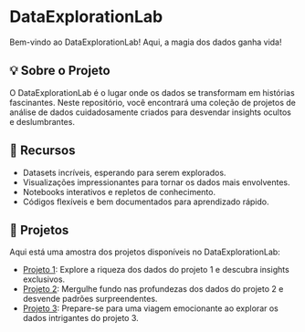 
# DataExplorationLab

Bem-vindo ao DataExplorationLab! Aqui, a magia dos dados ganha vida!

## 💡 Sobre o Projeto

O DataExplorationLab é o lugar onde os dados se transformam em histórias fascinantes. Neste repositório, você encontrará uma coleção de projetos de análise de dados cuidadosamente criados para desvendar insights ocultos e deslumbrantes.

## 🚀 Recursos

- Datasets incríveis, esperando para serem explorados.
- Visualizações impressionantes para tornar os dados mais envolventes.
- Notebooks interativos e repletos de conhecimento.
- Códigos flexíveis e bem documentados para aprendizado rápido.


## 📂 Projetos

Aqui está uma amostra dos projetos disponíveis no DataExplorationLab:

- [Projeto 1](projeto1/README.md): Explore a riqueza dos dados do projeto 1 e descubra insights exclusivos.
- [Projeto 2](projeto2/README.md): Mergulhe fundo nas profundezas dos dados do projeto 2 e desvende padrões surpreendentes.
- [Projeto 3](projeto3/README.md): Prepare-se para uma viagem emocionante ao explorar os dados intrigantes do projeto 3.


